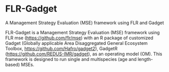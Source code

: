 # FLR-Gadget
A Management Strategy Evaluation (MSE) framework using FLR and Gadget

FLR-Gadget is a Management Strategy Evaluation (MSE) framework using FLR mse (https://github.com/flr/mse) with an R package of customized Gadget (Globally applicable Area Disaggregated General Ecosystem Toolbox, https://github.com/Hafro/gadget2), GadgetR (https://github.com/REDUS-IMR/gadget), as an operating model (OM). This framework is designed to run single and multispecies (age and length-based) MSEs. 

